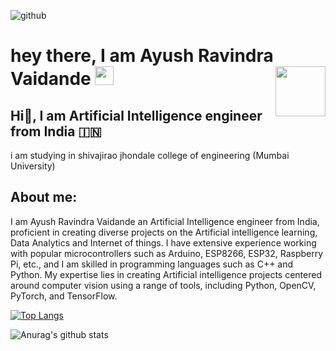  ![github](https://img.shields.io/badge/GitHub-000000?style=for-the-badge&logo=GitHub&logoColor=white&align="right")
<h1>
  hey there, I am Ayush Ravindra Vaidande
  
  <img src="https://media.giphy.com/media/hvRJCLFzcasrR4ia7z/giphy.gif" width="30px"/>
  
  <img src="https://media.giphy.com/media/XO8RMtRaK73isIt0i2/giphy.gif" width="80" align="right"/>
</h1> 

## Hi👋, I am Artificial Intelligence engineer from India 🇮🇳   
 i am studying in shivajirao jhondale college of engineering (Mumbai University)
 
## About me:

I am Ayush Ravindra Vaidande an Artificial Intelligence engineer from India, proficient in creating diverse projects on the Artificial intelligence learning, Data Analytics and Internet of things. I have extensive experience working with popular microcontrollers such as Arduino, ESP8266, ESP32, Raspberry Pi, etc., and I am skilled in programming languages such as C++ and Python. My expertise lies in creating Artificial intelligence projects centered around computer vision using a range of tools, including Python, OpenCV, PyTorch, and TensorFlow.




[![Top Langs](https://github-readme-stats.vercel.app/api/top-langs/?username=THEIOTGUY&langs_count=8)](https://github.com/anuraghazra/github-readme-stats)


![Anurag's github stats](https://github-readme-stats.vercel.app/api?username=THEIOTGUY)

